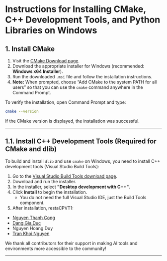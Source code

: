 # Instructions for Installing CMake, C++ Development Tools, and Python Libraries on Windows

## 1. Install CMake

1. Visit the [CMake Download page](https://cmake.org/download/).
2. Download the appropriate installer for Windows (recommended: **Windows x64 Installer**).
3. Run the downloaded `.msi` file and follow the installation instructions.
4. **Note:** When prompted, choose “Add CMake to the system PATH for all users” so that you can use the `cmake` command anywhere in the Command Prompt.

To verify the installation, open Command Prompt and type:
```sh
cmake --version
```
If the CMake version is displayed, the installation was successful.

---

## 1.1. Install C++ Development Tools (Required for CMake and dlib)

To build and install `dlib` and use `cmake` on Windows, you need to install C++ development tools (Visual Studio Build Tools):

1. Go to the [Visual Studio Build Tools download page](https://visualstudio.microsoft.com/visual-cpp-build-tools/).
2. Download and run the installer.
3. In the installer, select **"Desktop development with C++"**.
4. Click **Install** to begin the installation.  
   - You do not need the full Visual Studio IDE, just the Build Tools component.
5. After installation, restaCPVT1:
- [Nguyen Thanh Cong](github.com/VNthcong520712)
- [Dang Gia Duc](https://github.com/ducgym05)
- Nguyen Hoang Duy
- [Tran Khoi Nguyen](https://github.com/KNguyenTran)

We thank all contributors for their support in making AI tools and environments more accessible to the community!

---
